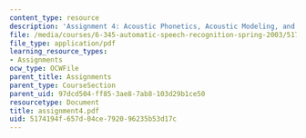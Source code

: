 ```yaml
---
content_type: resource
description: 'Assignment 4: Acoustic Phonetics, Acoustic Modeling, and Pattern Classification'
file: /media/courses/6-345-automatic-speech-recognition-spring-2003/5174194f657d04ce792096235b53d17c_assignment4.pdf
file_type: application/pdf
learning_resource_types:
- Assignments
ocw_type: OCWFile
parent_title: Assignments
parent_type: CourseSection
parent_uid: 97dcd504-ff85-3ae8-7ab8-103d29b1ce50
resourcetype: Document
title: assignment4.pdf
uid: 5174194f-657d-04ce-7920-96235b53d17c
---
```

